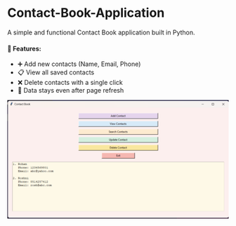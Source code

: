 # Contact-Book-Application
A simple and functional Contact Book application built in Python. 
<h4>🚀 Features:</h4>

<ul>
  <li>➕ Add new contacts (Name, Email, Phone)</li>
  <li>📋 View all saved contacts</li>
  <li>❌ Delete contacts with a single click</li>
  <li>💾 Data stays even after page refresh</li>
</ul>

![Contact Book UI](https://github.com/anushkakarmakar-14/Contact-Book-Application/blob/main/Contact%20book.png?raw=true)
